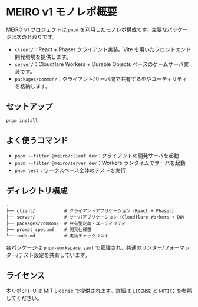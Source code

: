 # MEIRO v1 モノレポ概要

MEIRO v1 プロジェクトは `pnpm` を利用したモノレポ構成です。主要なパッケージは次のとおりです。

- `client/`：React + Phaser クライアント実装。Vite を用いたフロントエンド開発環境を提供します。
- `server/`：Cloudflare Workers + Durable Objects ベースのゲームサーバ実装です。
- `packages/common/`：クライアント/サーバ間で共有する型やユーティリティを格納します。

## セットアップ

```bash
pnpm install
```

## よく使うコマンド

- `pnpm --filter @meiro/client dev`：クライアントの開発サーバを起動
- `pnpm --filter @meiro/server dev`：Workers ランタイムでサーバを起動
- `pnpm test`：ワークスペース全体のテストを実行

## ディレクトリ構成

```
.
├── client/           # クライアントアプリケーション（React + Phaser）
├── server/           # サーバアプリケーション（Cloudflare Workers + DO）
├── packages/common/  # 共有型定義・ユーティリティ
├── prompt_spec.md    # 開発仕様書
└── todo.md           # 実装チェックリスト
```

各パッケージは `pnpm-workspace.yaml` で管理され、共通のリンター/フォーマッター/テスト設定を共有しています。

## ライセンス

本リポジトリは MIT License で提供されます。詳細は `LICENSE` と `NOTICE` を参照してください。
